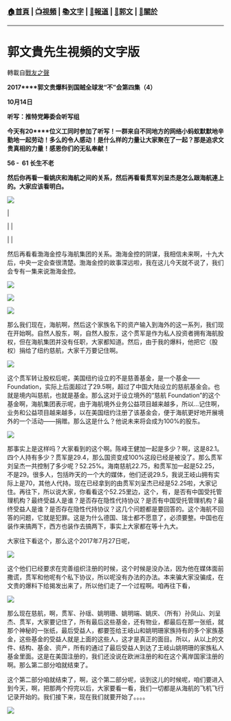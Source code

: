 ###  [:house:首頁](https://github.com/ourhimalayas/home) | [:tv:視頻](https://github.com/ourhimalayas/videos) | [:books:文字](https://github.com/ourhimalayas/txt) | [:newspaper:報道](https://github.com/ourhimalayas/news) | [:eagle:郭文](https://github.com/ourhimalayas/guomedia) | [:pray:關於](https://github.com/ourhimalayas/home/tree/master/about)
---
# 郭文貴先生視頻的文字版
轉載自[戰友之聲](http://littleantvoice.blogspot.com)

**2017****郭文贵爆料到国贼全球发“不”会第四集（4）**

**10****月14****日**



**听写：推特党筹委会听写组**





**今天有20****位义工同时参加了听写！一群来自不同地方的网络小蚂蚁默默地辛勤地一起劳动！多么的令人感动！是什么样的力量让大家聚在了一起？那是追求文贵真相的力量！感恩你们的无私奉献！**





**56 -  61 长生不老**

**然后你再看一看姚庆和海航之间的关系，然后再看看贯军刘呈杰是怎么跟海航連上的。大家应该看明白。**



**[![](https://4.bp.blogspot.com/-3OS__Up8iu0/WeKuvcfaFyI/AAAAAAAAAww/NfcZ25wBGrILd3GCJv3QfwHBLWe6W4slwCEwYBhgL/s400/21.PNG)](https://4.bp.blogspot.com/-3OS__Up8iu0/WeKuvcfaFyI/AAAAAAAAAww/NfcZ25wBGrILd3GCJv3QfwHBLWe6W4slwCEwYBhgL/s1600/21.PNG)**








| 

 |
| 

 |  |


然后再看看渤海金控与海航集团的关系。渤海金控的阴谋，我相信未来啊，十九大后，中央一定会查很清楚。渤海金控的故事深远啦，我在这儿今天就不说了，我们会专有一集来说渤海金控。

[![](https://1.bp.blogspot.com/-X-wznL1Yngo/WeKvdU7W4QI/AAAAAAAAAw4/lfJnMiXl_pAVJHQBPA0_AvQ7Dm1WY8ZBACLcBGAs/s400/22.PNG)](https://1.bp.blogspot.com/-X-wznL1Yngo/WeKvdU7W4QI/AAAAAAAAAw4/lfJnMiXl_pAVJHQBPA0_AvQ7Dm1WY8ZBACLcBGAs/s1600/22.PNG)





[![](https://2.bp.blogspot.com/-DcKFYvrMc6Y/WeKv9e5joRI/AAAAAAAAAw8/eUn15JI0kXsIRuUtJxIvkMnKf4oObMzeQCLcBGAs/s400/23.PNG)](https://2.bp.blogspot.com/-DcKFYvrMc6Y/WeKv9e5joRI/AAAAAAAAAw8/eUn15JI0kXsIRuUtJxIvkMnKf4oObMzeQCLcBGAs/s1600/23.PNG)







[![](https://3.bp.blogspot.com/-SCZ265SudnE/WeKwESa1ODI/AAAAAAAAAxE/vXY8muJ5liEPAmT0Qu5C1LHWRBLtnK67wCLcBGAs/s400/24.PNG)](https://3.bp.blogspot.com/-SCZ265SudnE/WeKwESa1ODI/AAAAAAAAAxE/vXY8muJ5liEPAmT0Qu5C1LHWRBLtnK67wCLcBGAs/s1600/24.PNG)





那么我们现在，海航啊，然后这个家族名下的资产输入到海外的这一系列，我们现在开始啊。自然人股东，啊，自然人股东，这个贯军是作为私人投资者拥有海航股权，但在海航集团并没有任职，大家都知道。然后，由于我的爆料，他把它（股权）捐给了纽约慈航，大家千万要记住啊。



[![](https://3.bp.blogspot.com/-TVr3jel5ch0/WeKwYki0njI/AAAAAAAAAxI/ZM7azN5V_VwDY5iQvh-qj2rH9dNdZSYVACLcBGAs/s400/25.PNG)](https://3.bp.blogspot.com/-TVr3jel5ch0/WeKwYki0njI/AAAAAAAAAxI/ZM7azN5V_VwDY5iQvh-qj2rH9dNdZSYVACLcBGAs/s1600/25.PNG)







这个贯军转让股权后呢，美国纽约设立的不是慈善基金，是一个基金——Foundation，实际上后面超过了29.5啊，超过了中国大陆设立的慈航基金会。也就是境内叫慈航，也就是基金。那么这对于设立境外的“慈航 Foundation”的这个基金啊，海航集团表示呢，由于海航境外业务公益项目越来越多，所以…记住啊，业务和公益项目越来越多，以在美国纽约注册了该基金会，便于海航更好地开展境外的一个活动——捐赠。那么这是什么？他说未来将会成为100%的股东。



[![](https://3.bp.blogspot.com/-_6bDdAyu1cQ/WeKwr4icYnI/AAAAAAAAAxM/H_sInL0rg-oZtAJ8tKHC8LhSFqiyQcz8gCLcBGAs/s400/26.PNG)](https://3.bp.blogspot.com/-_6bDdAyu1cQ/WeKwr4icYnI/AAAAAAAAAxM/H_sInL0rg-oZtAJ8tKHC8LhSFqiyQcz8gCLcBGAs/s1600/26.PNG)









那事实上是这样吗？大家看到的这个啊。陈峰王健加一起是多少？啊，这是82.1。四个人持有多少？贯军是29.4，那么国资变成100%这段已经是被没了。那么贯军刘呈杰一共控制了多少呢？52.25%。海南慈航22.75，和贯军加一起是52.25，不是29。很多人，包括昨天的一个大的媒体，他们还说29.5，我说王岐山拥有实际上是70，其他人代持。现在已经拿到的由贯军刘呈杰已经是52.25啦，大家记住。再往下，所以说大家，你看看这个52.25里边，这个，有，是否有中国受托管理机构？最终受益人是谁？是否存在隐性代持协议？是否有中国受托管理机构？最终受益人是谁？是否存在隐性代持协议？这几个问题都是要回答的。这个海航不回答的问题，它就是犯罪。这是为什么德国、瑞士都不愿意了，必须要整。中国也在装作来搞两下，西方也装作去搞两下，事实上大家都在等十九大。



大家往下看这个，那么这个2017年7月27日呢，



[![](https://2.bp.blogspot.com/-Qos1UDDxXP4/WeKxAbOI-fI/AAAAAAAAAxQ/LHop7NBGgrYGbI5WzCDg5lU0-UKnfq9SQCLcBGAs/s400/27.PNG)](https://2.bp.blogspot.com/-Qos1UDDxXP4/WeKxAbOI-fI/AAAAAAAAAxQ/LHop7NBGgrYGbI5WzCDg5lU0-UKnfq9SQCLcBGAs/s1600/27.PNG)









这个他们已经要求在完善组织注册的时候，这个时候是没办法，因为他在媒体面前撒谎，贯军和他呢有个私下协议，所以呢没有办法的办法。本来骗大家没骗成，在文贵的爆料下给揭发出来了，所以他们走了一个过程啊。咱再往下看，



[![](https://1.bp.blogspot.com/-gdG_RmhG_I0/WeK0nvSF-YI/AAAAAAAAAxg/0FcA0DvPE8kG7v-Z8LA7J_8q_jNba5pfwCLcBGAs/s400/28.PNG)](https://1.bp.blogspot.com/-gdG_RmhG_I0/WeK0nvSF-YI/AAAAAAAAAxg/0FcA0DvPE8kG7v-Z8LA7J_8q_jNba5pfwCLcBGAs/s1600/28.PNG)



那么现在慈航，啊，贯军、孙瑶、姚明珊、姚明端、姚庆、（所有）孙凤山、刘呈杰、贯军，大家要记住了，所有最后这些基金，还有物业，都最后在那一张纸，就那个神秘的一张纸，最后受益人，都要签给王岐山和姚明珊家族持有的多个家族基金，这些基金的受益人就是上面的这些人，这才是真正的面目。所以，从以上的文件、结构、基金、资产，所有的通过了最后受益人到达了王岐山姚明珊的家族私人基金里面。这是在美国注册的，我们还没说在欧洲注册的和在这个离岸国家注册的啊。那么第二部分咱就结束了。







这个第二部分咱就结束了，啊，这个第二部分呢，谈到这儿的时候呢，咱们要进入到今天，啊，把那两个捋完以后，大家要看一看，我们一切都是从海航的飞机飞行记录开始的。我们接下来，现在我们就要开始了。。。。

[![](https://3.bp.blogspot.com/-If5RjCP9lTA/WeK1QMq13NI/AAAAAAAAAxo/8hdlvLbhhW0JpM3KakS7KI4WLEgwwqW5gCLcBGAs/s400/29.PNG)](https://3.bp.blogspot.com/-If5RjCP9lTA/WeK1QMq13NI/AAAAAAAAAxo/8hdlvLbhhW0JpM3KakS7KI4WLEgwwqW5gCLcBGAs/s1600/29.PNG)







<u></u><sub></sub><sup></sup><strike></strike>